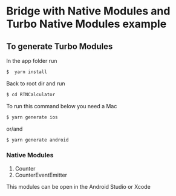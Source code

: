 # Bridge with Native Modules and Turbo Native Modules example

## To generate Turbo Modules

In the app folder run

```bash
$  yarn install
```

Back to root dir and run

```bash
$ cd RTNCalculator

```

To run this command below you need a Mac

```bash
$ yarn generate ios
```

or/and

```bash
$ yarn generate android
```

### Native Modules

1. Counter
2. CounterEventEmitter

This modules can be open in the Android Studio or Xcode
